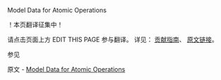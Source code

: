  Model Data for Atomic Operations

 ！本页翻译征集中！

请点击页面上方 EDIT THIS PAGE 参与翻译。
详见：
[贡献指南]( https://github.com/JinMuInfo/MongoDB-Manual-zh/blob/master/CONTRIBUTING.md )、
[原文链接](  https://docs.mongodb.com/manual/tutorial/model-data-for-atomic-operations/  )。

 参见

原文 - [Model Data for Atomic Operations]( https://docs.mongodb.com/manual/tutorial/model-data-for-atomic-operations/ )

